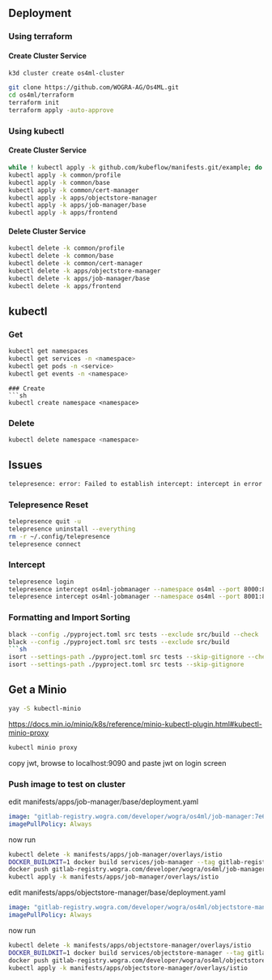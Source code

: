 ## Deployment
### Using terraform
#### Create Cluster Service
```sh
k3d cluster create os4ml-cluster
```
```sh
git clone https://github.com/WOGRA-AG/Os4ML.git
cd os4ml/terraform
terraform init
terraform apply -auto-approve
```
### Using kubectl
#### Create Cluster Service
```sh
while ! kubectl apply -k github.com/kubeflow/manifests.git/example; do echo "Retrying to apply resources"; sleep 10; done
kubectl apply -k common/profile
kubectl apply -k common/base
kubectl apply -k common/cert-manager
kubectl apply -k apps/objectstore-manager
kubectl apply -k apps/job-manager/base
kubectl apply -k apps/frontend
```

#### Delete Cluster Service
```sh
kubectl delete -k common/profile
kubectl delete -k common/base
kubectl delete -k common/cert-manager
kubectl delete -k apps/objectstore-manager
kubectl delete -k apps/job-manager/base
kubectl delete -k apps/frontend
```

## kubectl
### Get
```sh
kubectl get namespaces
kubectl get services -n <namespace>
kubectl get pods -n <service>
kubectl get events -n <namespace> 
```
```
### Create
```sh
kubectl create namespace <namespace>
```
### Delete
```sh
kubectl delete namespace <namespace>
```
 
## Issues
```sh
telepresence: error: Failed to establish intercept: intercept in error state AGENT_ERROR: intercept was made from an unauthenticated client
```
### Telepresence Reset
```sh
telepresence quit -u
telepresence uninstall --everything
rm -r ~/.config/telepresence
telepresence connect
```

### Intercept
```sh
telepresence login
telepresence intercept os4ml-jobmanager --namespace os4ml --port 8000:8000
telepresence intercept os4ml-jobmanager --namespace os4ml --port 8001:8001
```

### Formatting and Import Sorting
```sh
black --config ./pyproject.toml src tests --exclude src/build --check 
black --config ./pyproject.toml src tests --exclude src/build
```sh
isort --settings-path ./pyproject.toml src tests --skip-gitignore --check-only
isort --settings-path ./pyproject.toml src tests --skip-gitignore
```

## Get a Minio
```bash
yay -S kubectl-minio
```
https://docs.min.io/minio/k8s/reference/minio-kubectl-plugin.html#kubectl-minio-proxy

```bash
kubectl minio proxy
```
copy jwt, browse to localhost:9090 and paste jwt on login screen

### Push image to test on cluster
edit manifests/apps/job-manager/base/deployment.yaml
```yaml
image: "gitlab-registry.wogra.com/developer/wogra/os4ml/job-manager:7e64992"
imagePullPolicy: Always
```
now run
```bash
kubectl delete -k manifests/apps/job-manager/overlays/istio
DOCKER_BUILDKIT=1 docker build services/job-manager --tag gitlab-registry.wogra.com/developer/wogra/os4ml/job-manager:7e64992 --target production --no-cache
docker push gitlab-registry.wogra.com/developer/wogra/os4ml/job-manager:7e64992
kubectl apply -k manifests/apps/job-manager/overlays/istio
```

edit manifests/apps/objectstore-manager/base/deployment.yaml
```yaml
image: "gitlab-registry.wogra.com/developer/wogra/os4ml/objectstore-manager:7e64992"
imagePullPolicy: Always
```
now run
```bash
kubectl delete -k manifests/apps/objectstore-manager/overlays/istio
DOCKER_BUILDKIT=1 docker build services/objectstore-manager --tag gitlab-registry.wogra.com/developer/wogra/os4ml/objectstore-manager:7e64992 --target production --no-cache
docker push gitlab-registry.wogra.com/developer/wogra/os4ml/objectstore-manager:7e64992
kubectl apply -k manifests/apps/objectstore-manager/overlays/istio
```
